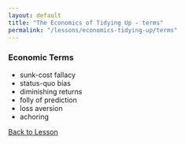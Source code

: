 ```yaml
---
layout: default
title: "The Economics of Tidying Up - terms"
permalink: "/lessons/economics-tidying-up/terms"
---
```

### Economic Terms

- sunk-cost fallacy   
- status-quo bias  
- diminishing returns  
- folly of prediction  
- loss aversion 
- achoring  

<a href="/lessons/economics-tidying-up">Back to Lesson</a>